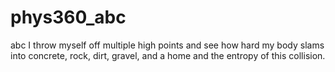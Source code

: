 # phys360_abc
abc
I throw myself off multiple high points and see how hard my body slams into concrete, rock, dirt, gravel, and a home and the entropy of this collision.
